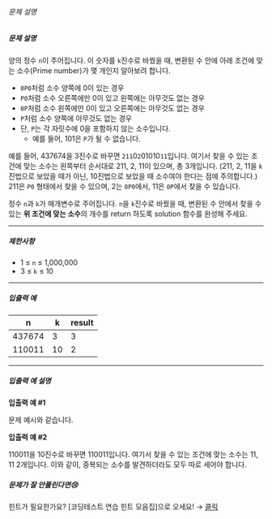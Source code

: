 
###### 문제 설명


##### 문제 설명


양의 정수 `n`이 주어집니다. 이 숫자를 `k`진수로 바꿨을 때, 변환된 수 안에 아래 조건에 맞는 소수(Prime number)가 몇 개인지 알아보려 합니다.


* `0P0`처럼 소수 양쪽에 0이 있는 경우
* `P0`처럼 소수 오른쪽에만 0이 있고 왼쪽에는 아무것도 없는 경우
* `0P`처럼 소수 왼쪽에만 0이 있고 오른쪽에는 아무것도 없는 경우
* `P`처럼 소수 양쪽에 아무것도 없는 경우
* 단, `P`는 각 자릿수에 0을 포함하지 않는 소수입니다.
	+ 예를 들어, 101은 `P`가 될 수 없습니다.


예를 들어, 437674을 3진수로 바꾸면 `211`0`2`01010`11`입니다. 여기서 찾을 수 있는 조건에 맞는 소수는 왼쪽부터 순서대로 211, 2, 11이 있으며, 총 3개입니다. (211, 2, 11을 `k`진법으로 보았을 때가 아닌, 10진법으로 보았을 때 소수여야 한다는 점에 주의합니다.) 211은 `P0` 형태에서 찾을 수 있으며, 2는 `0P0`에서, 11은 `0P`에서 찾을 수 있습니다.


정수 `n`과 `k`가 매개변수로 주어집니다. `n`을 `k`진수로 바꿨을 때, 변환된 수 안에서 찾을 수 있는 **위 조건에 맞는 소수**의 개수를 return 하도록 solution 함수를 완성해 주세요.




---


##### 제한사항


* 1 ≤ `n` ≤ 1,000,000
* 3 ≤ `k` ≤ 10




---


##### 입출력 예




| n | k | result |
| --- | --- | --- |
| 437674 | 3 | 3 |
| 110011 | 10 | 2 |




---


##### 입출력 예 설명


**입출력 예 #1**


문제 예시와 같습니다. 


**입출력 예 #2**


110011을 10진수로 바꾸면 110011입니다. 여기서 찾을 수 있는 조건에 맞는 소수는 11, 11 2개입니다. 이와 같이, 중복되는 소수를 발견하더라도 모두 따로 세어야 합니다.


##### 문제가 잘 안풀린다면😢


힌트가 필요한가요? [코딩테스트 연습 힌트 모음집]으로 오세요! → [클릭](https://school.programmers.co.kr/learn/courses/14743?itm_content=lesson92335)



